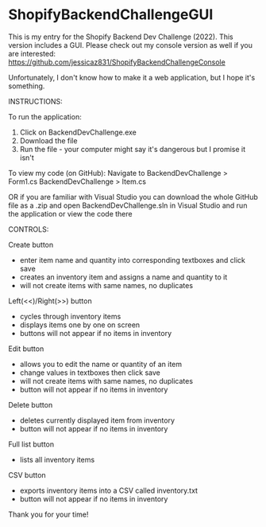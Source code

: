 # ShopifyBackendChallengeGUI
This is my entry for the Shopify Backend Dev Challenge (2022). This version includes a GUI. 
Please check out my console version as well if you are interested: https://github.com/jessicaz831/ShopifyBackendChallengeConsole

Unfortunately, I don't know how to make it a web application, but I hope it's something.

INSTRUCTIONS:

To run the application:
1. Click on BackendDevChallenge.exe
2. Download the file
3. Run the file - your computer might say it's dangerous but I promise it isn't

To view my code (on GitHub): 
Navigate to BackendDevChallenge > Form1.cs
            BackendDevChallenge > Item.cs
           
OR if you are familiar with Visual Studio you can download the whole GitHub file as a .zip and 
   open BackendDevChallenge.sln in Visual Studio and run the application or view the code there
   
CONTROLS:

Create button
- enter item name and quantity into corresponding textboxes and click save
- creates an inventory item and assigns a name and quantity to it
- will not create items with same names, no duplicates

Left(<<)/Right(>>) button
- cycles through inventory items
- displays items one by one on screen
- buttons will not appear if no items in inventory

Edit button
- allows you to edit the name or quantity of an item
- change values in textboxes then click save
- will not create items with same names, no duplicates
- button will not appear if no items in inventory

Delete button
- deletes currently displayed item from inventory
- button will not appear if no items in inventory

Full list button
- lists all inventory items

CSV button
- exports inventory items into a CSV called inventory.txt
- button will not appear if no items in inventory

Thank you for your time!
